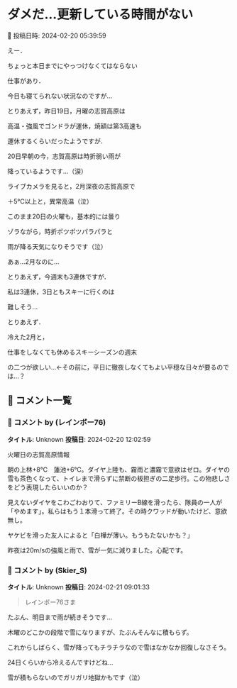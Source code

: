 # ダメだ…更新している時間がない

📅 投稿日時: 2024-02-20 05:39:59

えー．


ちょっと本日までにやっつけなくてはならない


仕事があり．


今日も寝てられない状況なのですが…





とりあえず，昨日19日，月曜の志賀高原は


高温・強風でゴンドラが運休，焼額は第3高速も


運休するくらいだったようですが．





20日早朝の今，志賀高原は時折弱い雨が


降っているようです…（涙）


ライブカメラを見ると，2月深夜の志賀高原で


＋5℃以上と，異常高温（泣）





このまま20日の火曜も，基本的には曇り


ゾラながら，時折ポツポツパラパラと


雨が降る天気になりそうです（泣）


あぁ…2月なのに…





とりあえず，今週末も3連休ですが．


私は3連休，3日ともスキーに行くのは


難しそう…





とりあえず．


冷えた2月と，


仕事をしなくても休めるスキーシーズンの週末


の二つが欲しい…←その前に，平日に徹夜しなくてもよい平穏な日々が要るのでは…？

## 💬 コメント一覧

### 💬 コメント by (レインボー76)
**タイトル**: Unknown
**投稿日**: 2024-02-20 12:02:59

火曜日の志賀高原情報

朝の上林+8℃　蓮池+6℃。ダイヤ上陸も、霧雨と濃霧で意欲はゼロ。ダイヤの雪も茶色くなって、トイレまで滑らずに禁断の板担ぎの二足歩行。この物悲しさをどう表現したらいいのか？

見えないダイヤをこわごわおりて、ファミリーB線を滑ったら、隊員の一人が「やめます」。私らはもう１本滑って終了。その時クワッドが動いたけど、意欲無し。

ヤケビを滑った友人によると「白樺が薄い。もうもたないかも？」

昨夜は20m/sの強風と雨で、雪が一気に減りました。心配です。

### 💬 コメント by (Skier_S)
**タイトル**: Unknown
**投稿日**: 2024-02-21 09:01:33

>レインボー76さま

たぶん、明日まで雨が続きそうです…

木曜のどこかの段階で雪になりますが、たぶんそんなに積もらず。

これからしばらく、雪が降ってもチラチラなので雪はなかなか回復しなさそう。

24日くらいから冷えるんですけどね…

雪が積もらないのでガリガリ地獄かもです（泣）

